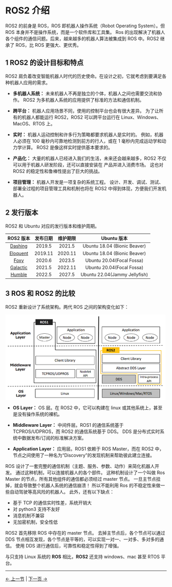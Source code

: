 # ROS2 介绍

ROS2 的前身是 ROS，ROS 即机器人操作系统（Robot Operating System）。但 ROS 本身并不是操作系统，而是一个软件库和工具集。 Ros 的出现解决了机器人各个组件的通信问题。后来，越来越多的机器人算法被集成到 ROS 中。ROS2 继承了 ROS，比 ROS 更强大、更优秀。

## 1 ROS2 的设计目标和特点

ROS2 肩负着改变智能机器人时代的历史使命。在设计之初，它就考虑到要满足各种机器人应用的需求。

- **多机器人系统：** 未来机器人不再是独立的个体，机器人之间也需要交流和协作。 ROS2 为多机器人系统的应用提供了标准的方法和通信机制。

- **跨平台：** 机器人应用场景不同，使用的控制平台也会有很大差异。 为了让所有的机器人都能运行 ROS2，ROS2 可以跨平台运行在 Linux、Windows、MacOS、RTOS 上。

- **实时：** 机器人运动控制和许多行为策略都要求机器人是实时的。 例如，机器人必须在 100 毫秒内可靠地检测到前方的行人，或在 1 毫秒内完成运动学和动力学计算。 ROS2 是像这样实时提供基本要求的。

- **产品化：** 大量的机器人已经进入我们的生活，未来还会越来越多，ROS2 不仅可以用于机器人研发阶段，还可以直接安装在 产品并进入消费市场。 这也对 ROS2 的稳定性和鲁棒性提出了巨大的挑战。

- **项目管理：** 机器人开发是一项复杂的系统工程。 设计、开发、调试、测试、部署全过程的项目管理工具和机制也将在 ROS2 中得到体现，方便我们开发机器人。

## 2 发行版本

ROS2 和 Ubuntu 对应的发行版本和维护周期。

|                     **ROS2 版本**                      | **发布日期** | **维护期限** |        **Ubuntu 版本**        |
| :----------------------------------------------------: | :----------: | :----------: | :---------------------------: |
|  [Dashing](http://docs.ros.org/en/dashing/index.html)  |    2019.5    |    2021.5    | Ubuntu 18.04 (Bionic Beaver)  |
| [Eloquent](http://docs.ros.org/en/eloquent/index.html) |   2019.11    |   2020.11    | Ubuntu 18.04 (Bionic Beaver)  |
|     [Foxy](http://docs.ros.org/en/foxy/index.html)     |    2020.6    |    2023.5    |   Ubuntu 20.04(Focal Fossa)   |
| [Galactic](http://docs.ros.org/en/galactic/index.html) |    2021.5    |   2022.11    |   Ubuntu 20.04(Focal Fossa)   |
|   [Humble](http://docs.ros.org/en/humble/index.html)   |    2022.5    |    2027.5    | Ubuntu 22.04(Jammy Jellyfish) |

## 3 ROS 和 ROS2 的比较

ROS2 重新设计了系统架构。两代 ROS 之间的架构变化如下：

<img src =../../resources/11-ApplicationBaseROS/ros-ros2.png
width ="500"  align = "center">

- **OS Layer：** OS 层。在 ROS2 中，它可以构建在 linux 或其他系统上，甚至是没有操作系统的裸机。

- **Middleware Layer：** 中间件层。ROS1 的通信系统基于 TCPROS/UDPROS，而 ROS2 的通信系统基于 DDS。 DDS 是分布式实时系统中数据发布/订阅的标准解决方案。

- **Application Layer：** 应用层。ROS1 依赖于 ROS Master，而在 ROS2 中，节点之间使用了一种名为“Discovery”的发现机制来帮助彼此建立连接。

ROS 设计了一套完整的通信机制（主题、服务、参数、动作）来简化机器人开发。 通过这种机制，可以连接机器人的各个部件。 这种机制设计了一个叫做 Ros Master 的节点，所有其他组件的通信都必须经过 master 节点。 一旦主节点挂掉，就会导致整个机器人系统的通信崩溃！ 所以不能利用 Ros 的不稳定性来做一些自动驾驶等高风险的机器人。 此外，还有以下缺点：

- 基于 TCP 的通信实时性差，系统开销大
- 对 python3 支持不友好
- 消息机制不兼容
- 无加密机制，安全性低

ROS2 首先移除 ROS 中存在的 master 节点。 去掉主节点后，各个节点可以通过 DDS 节点相互发现，各个节点是平等的，可以实现一对一、一对多、多对多的通信。 使用 DDS 进行通信后，可靠性和稳定性得到了增强。

与只支持 Linux 系统的 **ROS** 相比，**ROS2** 还支持 windows、mac 甚至 RTOS 平台。

---

[← 上一节](../11.1-ROS1/11.1.1-M5.md) | [下一页 →](11.2.1-320M5/11.2.1.1-环境搭建.md)
